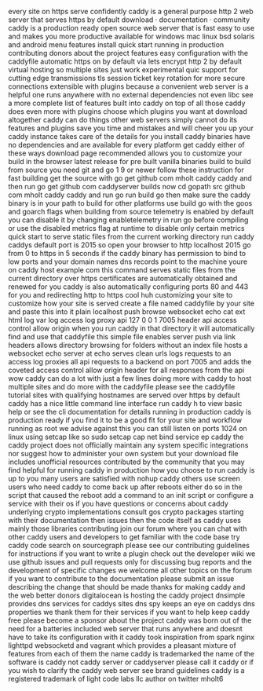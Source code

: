 every site on https serve confidently caddy is a general purpose http 2 web server that serves https by default download · documentation · community caddy is a production ready open source web server that is fast easy to use and makes you more productive available for windows mac linux bsd solaris and android menu features install quick start running in production contributing donors about the project features easy configuration with the caddyfile automatic https on by default via lets encrypt http 2 by default virtual hosting so multiple sites just work experimental quic support for cutting edge transmissions tls session ticket key rotation for more secure connections extensible with plugins because a convenient web server is a helpful one runs anywhere with no external dependencies not even libc see a more complete list of features built into caddy on top of all those caddy does even more with plugins choose which plugins you want at download altogether caddy can do things other web servers simply cannot do its features and plugins save you time and mistakes and will cheer you up your caddy instance takes care of the details for you install caddy binaries have no dependencies and are available for every platform get caddy either of these ways download page recommended allows you to customize your build in the browser latest release for pre built vanilla binaries build to build from source you need git and go 1 9 or newer follow these instruction for fast building get the source with go get github com mholt caddy caddy and then run go get github com caddyserver builds now cd gopath src github com mholt caddy caddy and run go run build go then make sure the caddy binary is in your path to build for other platforms use build go with the goos and goarch flags when building from source telemetry is enabled by default you can disable it by changing enabletelemetry in run go before compiling or use the disabled metrics flag at runtime to disable only certain metrics quick start to serve static files from the current working directory run caddy caddys default port is 2015 so open your browser to http localhost 2015 go from 0 to https in 5 seconds if the caddy binary has permission to bind to low ports and your domain names dns records point to the machine youre on caddy host example com this command serves static files from the current directory over https certificates are automatically obtained and renewed for you caddy is also automatically configuring ports 80 and 443 for you and redirecting http to https cool huh customizing your site to customize how your site is served create a file named caddyfile by your site and paste this into it plain localhost push browse websocket echo cat ext html log var log access log proxy api 127 0 0 1 7005 header api access control allow origin when you run caddy in that directory it will automatically find and use that caddyfile this simple file enables server push via link headers allows directory browsing for folders without an index file hosts a websocket echo server at echo serves clean urls logs requests to an access log proxies all api requests to a backend on port 7005 and adds the coveted access control allow origin header for all responses from the api wow caddy can do a lot with just a few lines doing more with caddy to host multiple sites and do more with the caddyfile please see the caddyfile tutorial sites with qualifying hostnames are served over https by default caddy has a nice little command line interface run caddy h to view basic help or see the cli documentation for details running in production caddy is production ready if you find it to be a good fit for your site and workflow running as root we advise against this you can still listen on ports 1024 on linux using setcap like so sudo setcap cap net bind service ep caddy the caddy project does not officially maintain any system specific integrations nor suggest how to administer your own system but your download file includes unofficial resources contributed by the community that you may find helpful for running caddy in production how you choose to run caddy is up to you many users are satisfied with nohup caddy others use screen users who need caddy to come back up after reboots either do so in the script that caused the reboot add a command to an init script or configure a service with their os if you have questions or concerns about caddy underlying crypto implementations consult gos crypto packages starting with their documentation then issues then the code itself as caddy uses mainly those libraries contributing join our forum where you can chat with other caddy users and developers to get familiar with the code base try caddy code search on sourcegraph please see our contributing guidelines for instructions if you want to write a plugin check out the developer wiki we use github issues and pull requests only for discussing bug reports and the development of specific changes we welcome all other topics on the forum if you want to contribute to the documentation please submit an issue describing the change that should be made thanks for making caddy and the web better donors digitalocean is hosting the caddy project dnsimple provides dns services for caddys sites dns spy keeps an eye on caddys dns properties we thank them for their services if you want to help keep caddy free please become a sponsor about the project caddy was born out of the need for a batteries included web server that runs anywhere and doesnt have to take its configuration with it caddy took inspiration from spark nginx lighttpd websocketd and vagrant which provides a pleasant mixture of features from each of them the name caddy is trademarked the name of the software is caddy not caddy server or caddyserver please call it caddy or if you wish to clarify the caddy web server see brand guidelines caddy is a registered trademark of light code labs llc author on twitter mholt6